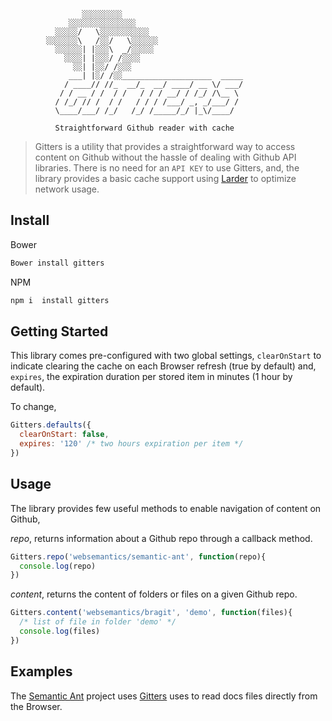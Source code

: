 ```        
                ░░░░░░░░░
             ░░░░░░░░░░░░░░░
          ░░░░░/   \░░░░░░░░░░░
        ░░░░░░░\   /░░/   \░░░░░░            
          ░░░░░░| |░░░\  _/░░░░░                
            ░░░░| |░░░/ /░░░░    
              ░░| |░░/ /░░░
             ___| |░/ /░░____________________  _____
            / ____// //_  __/_  __/ ____/ __ \/ ___/
           / / __ / /  / /   / / / __/ / /_/ /\__ \
          / /_/ // /  / /   / / / /___/ _, _/___/ /
          \____/___/ /_/   /_/ /_____/_/ |_\/____/  

          Straightforward Github reader with cache
```

> Gitters is a utility that provides a straightforward way to access content on Github without the hassle of dealing with Github API libraries. There is no need for an `API KEY` to use Gitters, and, the library provides a basic cache support using [Larder](https://github.com/websemantics/larder) to optimize network usage.

## Install

Bower

```bash
Bower install gitters
```

NPM

```bash
npm i  install gitters
```

## Getting Started

This library comes pre-configured with two global settings, `clearOnStart` to indicate clearing the cache on each Browser refresh (true by default) and, `expires`, the expiration duration per stored item in minutes (1 hour by default).

To change,

```javascript
Gitters.defaults({
  clearOnStart: false,
  expires: '120' /* two hours expiration per item */
})
```

## Usage

The library provides few useful methods to enable navigation of content on Github,

*repo*, returns information about a Github repo through a callback method.

```javascript
Gitters.repo('websemantics/semantic-ant', function(repo){
  console.log(repo)
})
```

*content*, returns the content of folders or files on a given Github repo.

```javascript
Gitters.content('websemantics/bragit', 'demo', function(files){
  /* list of file in folder 'demo' */
  console.log(files)
})
```

## Examples

The [Semantic Ant](https://github.com/websemantics/semantic-ant) project uses [Gitters](https://github.com/websemantics/gitters) uses to read docs files directly from the Browser.
